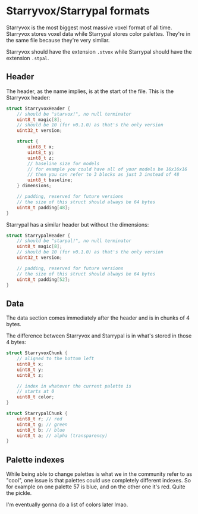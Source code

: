# Starryvox/Starrypal formats

Starryvox is the most biggest most massive voxel format of all time. Starryvox stores voxel data while
Starrypal stores color palettes. They're in the same file because they're very similar.

Starryvox should have the extension `.stvox` while Starrypal should have the extension `.stpal`.

## Header

The header, as the name implies, is at the start of the file. This is the Starryvox header:

```c
struct StarryvoxHeader {
    // should be "starvox!", no null terminator
    uint8_t magic[8];
    // should be 10 (for v0.1.0) as that's the only version
    uint32_t version;

    struct {
        uint8_t x;
        uint8_t y;
        uint8_t z;
        // baseline size for models
        // for example you could have all of your models be 16x16x16
        // then you can refer to 3 blocks as just 3 instead of 48
        uint8_t baseline;
    } dimensions;

    // padding, reserved for future versions
    // the size of this struct should always be 64 bytes
    uint8_t padding[48];
}
```

Starrypal has a similar header but without the dimensions:

```c
struct StarrypalHeader {
    // should be "starpal!", no null terminator
    uint8_t magic[8];
    // should be 10 (for v0.1.0) as that's the only version
    uint32_t version;

    // padding, reserved for future versions
    // the size of this struct should always be 64 bytes
    uint8_t padding[52];
}
```

## Data

The data section comes immediately after the header and is in chunks of 4 bytes.

The difference between Starryvox and Starrypal is in what's stored in those 4 bytes:

```c
struct StarryvoxChunk {
    // aligned to the bottom left
    uint8_t x;
    uint8_t y;
    uint8_t z;

    // index in whatever the current palette is
    // starts at 0
    uint8_t color;
}

struct StarrypalChunk {
    uint8_t r; // red
    uint8_t g; // green
    uint8_t b; // blue
    uint8_t a; // alpha (transparency)
}
```

## Palette indexes

While being able to change palettes is what we in the community refer to as "cool", one issue is that
palettes could use completely different indexes. So for example on one palette 57 is blue, and on the other
one it's red. Quite the pickle.

I'm eventually gonna do a list of colors later lmao.
